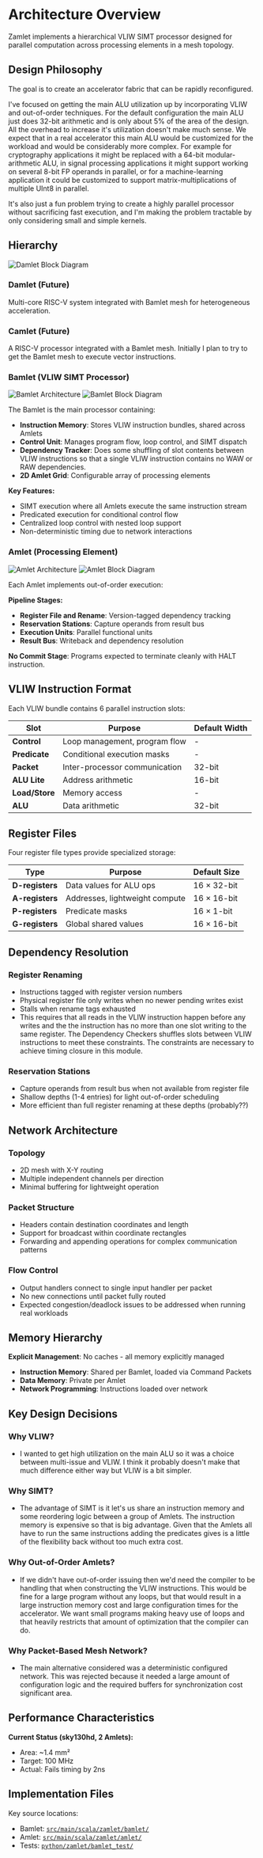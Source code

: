 # Architecture Overview

Zamlet implements a hierarchical VLIW SIMT processor designed for parallel computation 
across processing elements in a mesh topology.

## Design Philosophy

The goal is to create an accelerator fabric that can be rapidly reconfigured.

I've focused on getting the main ALU utilization up by incorporating VLIW and
out-of-order techniques.  For the default configuration the main ALU just does 32-bit
arithmetic and is only about 5% of the area of the design.  All the overhead to increase
it's utilization doesn't make much sense.  We expect that in a real accelerator this main ALU would be customized for the workload
and would be considerably more complex. For example for cryptography applications it might be
replaced with a 64-bit modular-arithmetic ALU, in signal processing applications it might
support working on several 8-bit FP operands in parallel, or for a machine-learning
application it could be customized to support matrix-multiplications of multiple UInt8 in
parallel.

It's also just a fun problem trying to create a highly parallel processor without
sacrificing fast execution, and I'm making the problem tractable by only considering small
and simple kernels.

## Hierarchy

![Damlet Block Diagram](diagrams/damlet_block.png)

### Damlet (Future)
Multi-core RISC-V system integrated with Bamlet mesh for heterogeneous acceleration.

### Camlet (Future)
A RISC-V processor integrated with a Bamlet mesh.
Initially I plan to try to get the Bamlet mesh to execute vector instructions.

### Bamlet (VLIW SIMT Processor)
![Bamlet Architecture](diagrams/bamlet_architecture.png)
![Bamlet Block Diagram](diagrams/bamlet_block.png)

The Bamlet is the main processor containing:

- **Instruction Memory**: Stores VLIW instruction bundles, shared across Amlets
- **Control Unit**: Manages program flow, loop control, and SIMT dispatch  
- **Dependency Tracker**: Does some shuffling of slot contents between VLIW instructions
  so that a single VLIW instruction contains no WAW or RAW dependencies.
- **2D Amlet Grid**: Configurable array of processing elements

**Key Features:**
- SIMT execution where all Amlets execute the same instruction stream
- Predicated execution for conditional control flow
- Centralized loop control with nested loop support
- Non-deterministic timing due to network interactions

### Amlet (Processing Element)  
![Amlet Architecture](diagrams/amlet_architecture.png)
![Amlet Block Diagram](diagrams/amlet_block.png)

Each Amlet implements out-of-order execution:

**Pipeline Stages:**
- **Register File and Rename**: Version-tagged dependency tracking
- **Reservation Stations**: Capture operands from result bus  
- **Execution Units**: Parallel functional units
- **Result Bus**: Writeback and dependency resolution

**No Commit Stage**: Programs expected to terminate cleanly with HALT instruction.

## VLIW Instruction Format

Each VLIW bundle contains 6 parallel instruction slots:

| Slot | Purpose | Default Width |
|------|---------|---------------|
| **Control** | Loop management, program flow | - |
| **Predicate** | Conditional execution masks | - |
| **Packet** | Inter-processor communication | 32-bit |
| **ALU Lite** | Address arithmetic | 16-bit |
| **Load/Store** | Memory access | - |
| **ALU** | Data arithmetic | 32-bit |

## Register Files

Four register file types provide specialized storage:

| Type | Purpose | Default Size |
|------|---------|--------------|
| **D-registers** | Data values for ALU ops | 16 × 32-bit |
| **A-registers** | Addresses, lightweight compute | 16 × 16-bit |
| **P-registers** | Predicate masks | 16 × 1-bit |
| **G-registers** | Global shared values | 16 × 16-bit |

## Dependency Resolution

### Register Renaming
- Instructions tagged with register version numbers
- Physical register file only writes when no newer pending writes exist
- Stalls when rename tags exhausted
- This requires that all reads in the VLIW instruction happen before any writes
   and the the instruction has no more than one slot writing to the same
   register. The Dependency Checkers shuffles slots between VLIW instructions
   to meet these constraints.  The constraints are necessary to achieve
   timing closure in this module. 

### Reservation Stations
- Capture operands from result bus when not available from register file
- Shallow depths (1-4 entries) for light out-of-order scheduling  
- More efficient than full register renaming at these depths (probably??)

## Network Architecture

### Topology
- 2D mesh with X-Y routing
- Multiple independent channels per direction
- Minimal buffering for lightweight operation

### Packet Structure  
- Headers contain destination coordinates and length
- Support for broadcast within coordinate rectangles
- Forwarding and appending operations for complex communication patterns

### Flow Control
- Output handlers connect to single input handler per packet
- No new connections until packet fully routed
- Expected congestion/deadlock issues to be addressed when running real workloads

## Memory Hierarchy

**Explicit Management**: No caches - all memory explicitly managed

- **Instruction Memory**: Shared per Bamlet, loaded via Command Packets
- **Data Memory**: Private per Amlet
- **Network Programming**: Instructions loaded over network

## Key Design Decisions

### Why VLIW?
- I wanted to get high utilization on the main ALU so it was a choice between
   multi-issue and VLIW.  I think it probably doesn't make that much difference
   either way but VLIW is a bit simpler.

### Why SIMT?
- The advantage of SIMT is it let's us share an instruction memory and some
  reordering logic between a group of Amlets.  The instruction memory is expensive
  so that is big advantage.  Given that the Amlets all have to run the same
  instructions adding the predicates gives is a little of the flexibility back
  without too much extra cost.

### Why Out-of-Order Amlets?
- If we didn't have out-of-order issuing then we'd need the compiler to be 
  handling that when constructing the VLIW instructions.  This would be fine for
  a large program without any loops, but that would result in a large
  instruction memory cost and large configuration times for the accelerator.
  We want small programs making heavy use of loops
  and that heavily restricts that amount of optimization that the compiler can
  do.  

### Why Packet-Based Mesh Network?
- The main alternative considered was a deterministic configured network.
  This was rejected because it needed a large amount of configuration logic
  and the required buffers for synchronization cost significant area.

## Performance Characteristics

**Current Status (sky130hd, 2 Amlets):**
- Area: ~1.4 mm²
- Target: 100 MHz  
- Actual: Fails timing by 2ns

## Implementation Files

Key source locations:
- Bamlet: [`src/main/scala/zamlet/bamlet/`](../src/main/scala/zamlet/bamlet/)
- Amlet: [`src/main/scala/zamlet/amlet/`](../src/main/scala/zamlet/amlet/)  
- Tests: [`python/zamlet/bamlet_test/`](../python/zamlet/bamlet_test/)
